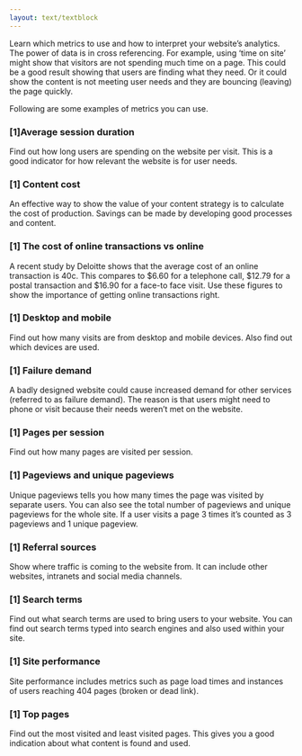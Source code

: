 ```yaml
---
layout: text/textblock
---
```

Learn which metrics to use and how to interpret your website’s analytics. The power of data is in cross referencing. For example, using ‘time on site’ might show that visitors are not spending much time on a page. This could be a good result showing that users are finding what they need. Or it could show the content is not meeting user needs and they are bouncing (leaving) the page quickly.

Following are some examples of metrics you can use.

### [1]Average session duration
Find out how long users are spending on the website per visit. This is a good indicator for how relevant the website is for user needs.

### [1] Content cost
An effective way to show the value of your content strategy is to calculate the cost of production. Savings can be made by developing good processes and content.

### [1] The cost of online transactions vs online
A recent study by Deloitte shows that the average cost of an online transaction is 40c. This compares to $6.60 for a telephone call, $12.79 for a postal transaction and $16.90 for a face-to face visit. Use these figures to show the importance of getting online transactions right.

### [1] Desktop and mobile
Find out how many visits are from desktop and mobile devices. Also find out which devices are used.

### [1] Failure demand
A badly designed website could cause increased demand for other services (referred to as failure demand). The reason is that users might need to phone or visit because their needs weren’t met on the website.

### [1] Pages per session
Find out how many pages are visited per session.

### [1] Pageviews and unique pageviews
Unique pageviews tells you how many times the page was visited by separate users. You can also see the total number of pageviews and unique pageviews for the whole site. If a user visits a page 3 times it’s counted as 3 pageviews and 1 unique pageview.

### [1] Referral sources
Show where traffic is coming to the website from. It can include other websites, intranets and social media channels.

### [1] Search terms
Find out what search terms are used to bring users to your website. You can find out search terms typed into search engines and also used within your site.

### [1] Site performance
Site performance includes metrics such as page load times and instances of users reaching 404 pages (broken or dead link).

### [1] Top pages
Find out the most visited and least visited pages. This gives you a good indication about what content is found and used.


